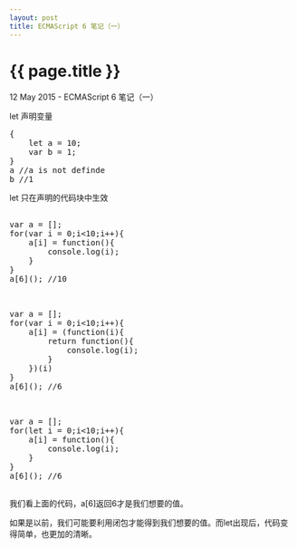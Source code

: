 ```yaml
---
layout: post
title: ECMAScript 6 笔记（一）
---
```


{{ page.title }}
================

<p class="meta">12 May 2015 - ECMAScript 6 笔记（一）</p>

let 声明变量

<pre class="language-javascript">
{
	let a = 10;
	var b = 1;
}
a //a is not definde
b //1
</pre>


let 只在声明的代码块中生效

<pre class="language-javascript">

var a = [];
for(var i = 0;i<10;i++){
	a[i] = function(){
		console.log(i);
	}
}
a[6](); //10

</pre>

<pre class="language-javascript">

var a = [];
for(var i = 0;i<10;i++){
	a[i] = (function(i){
		return function(){
			console.log(i);
		}
	})(i)
}
a[6](); //6

</pre>

<pre class="language-javascript">

var a = [];
for(let i = 0;i<10;i++){
	a[i] = function(){
		console.log(i);
	}
}
a[6](); //6

</pre>

我们看上面的代码，a[6]返回6才是我们想要的值。

如果是以前，我们可能要利用闭包才能得到我们想要的值。而let出现后，代码变得简单，也更加的清晰。